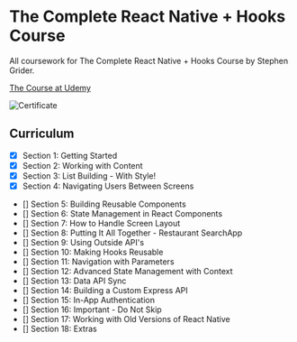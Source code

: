 # The Complete React Native + Hooks Course

All coursework for The Complete React Native + Hooks Course by Stephen Grider.

[The Course at Udemy](https://www.udemy.com/course/the-complete-react-native-and-redux-course/)  


![Certificate](Certificate.jpg)

## Curriculum

- [x] Section 1: Getting Started
- [x] Section 2: Working with Content
- [x] Section 3: List Building - With Style!
- [x] Section 4: Navigating Users Between Screens
- [] Section 5: Building Reusable Components
- [] Section 6: State Management in React Components
- [] Section 7: How to Handle Screen Layout
- [] Section 8: Putting It All Together - Restaurant SearchApp
- [] Section 9: Using Outside API's
- [] Section 10: Making Hooks Reusable
- [] Section 11: Navigation with Parameters
- [] Section 12: Advanced State Management with Context
- [] Section 13: Data API Sync
- [] Section 14: Building a Custom Express API
- [] Section 15: In-App Authentication
- [] Section 16: Important - Do Not Skip
- [] Section 17: Working with Old Versions of React Native
- [] Section 18: Extras